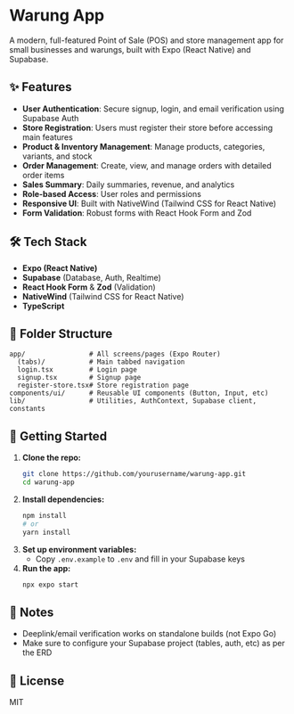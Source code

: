 # Warung App

A modern, full-featured Point of Sale (POS) and store management app for small businesses and warungs, built with Expo (React Native) and Supabase.

## ✨ Features
- **User Authentication**: Secure signup, login, and email verification using Supabase Auth
- **Store Registration**: Users must register their store before accessing main features
- **Product & Inventory Management**: Manage products, categories, variants, and stock
- **Order Management**: Create, view, and manage orders with detailed order items
- **Sales Summary**: Daily summaries, revenue, and analytics
- **Role-based Access**: User roles and permissions
- **Responsive UI**: Built with NativeWind (Tailwind CSS for React Native)
- **Form Validation**: Robust forms with React Hook Form and Zod

## 🛠️ Tech Stack
- **Expo (React Native)**
- **Supabase** (Database, Auth, Realtime)
- **React Hook Form** & **Zod** (Validation)
- **NativeWind** (Tailwind CSS for React Native)
- **TypeScript**

## 📁 Folder Structure
```
app/                # All screens/pages (Expo Router)
  (tabs)/           # Main tabbed navigation
  login.tsx         # Login page
  signup.tsx        # Signup page
  register-store.tsx# Store registration page
components/ui/      # Reusable UI components (Button, Input, etc)
lib/                # Utilities, AuthContext, Supabase client, constants
```

## 🚀 Getting Started
1. **Clone the repo:**
   ```sh
   git clone https://github.com/yourusername/warung-app.git
   cd warung-app
   ```
2. **Install dependencies:**
   ```sh
   npm install
   # or
   yarn install
   ```
3. **Set up environment variables:**
   - Copy `.env.example` to `.env` and fill in your Supabase keys
4. **Run the app:**
   ```sh
   npx expo start
   ```

## 📝 Notes
- Deeplink/email verification works on standalone builds (not Expo Go)
- Make sure to configure your Supabase project (tables, auth, etc) as per the ERD

## 📄 License
MIT
